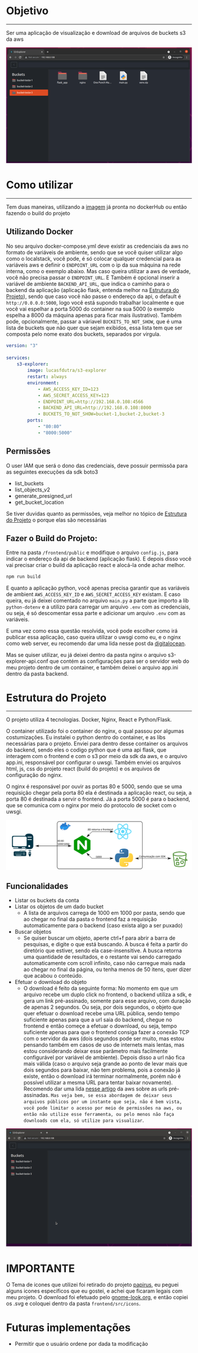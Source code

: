 # Objetivo
---
Ser uma aplicação de visualização e download de arquivos de buckets s3 da aws

<img src='./images/fig-01.png'/>

# Como utilizar
---
Tem duas maneiras, utilizando a [imagem](https://hub.docker.com/r/lucasfdutra/s3-explorer) já pronta no dockerHub ou então fazendo o build do projeto

## Utilizando Docker
No seu arquivo docker-compose.yml deve existir as credenciais da aws no formato de variáveis de ambiente, sendo que se você quiser utilizar algo como o localstack, você pode, é só colocar qualquer credencial para as variáveis aws e definir o `ENDPOINT_URL` com o ip da sua máquina na rede interna, como o exemplo abaixo. Mas caso queira utilizar a aws de verdade, você não precisa passar o `ENDPOINT_URL`. E Também é opcional inserir a variável de ambiente `BACKEND_API_URL`, que indica o caminho para o backend da aplicação (aplicação flask, entenda melhor na [Estrutura do Projeto](#estrutura-do-projeto)), sendo que caso você não passe o endereço da api, o default é `http://0.0.0.0:5000`, logo você está supondo trabalhar localmente e que você vai espelhar a porta 5000 do container na sua 5000 (o exemplo espelha a 8000 da máquina apenas para ficar mais ilustrativo). Também pode, opcionalmente, passar a váriavel `BUCKETS_TO_NOT_SHOW`, que é uma lista de buckets que não quer que sejam exibidos, essa lista tem que ser composta pelo nome exato dos buckets, separados por virgula.

```yml
version: "3"

services: 
    s3-explorer:
        image: lucasfdutra/s3-explorer
        restart: always
        environment:
            - AWS_ACCESS_KEY_ID=123
            - AWS_SECRET_ACCESS_KEY=123
            - ENDPOINT_URL=http://192.168.0.108:4566
            - BACKEND_API_URL=http://192.168.0.108:8000
            - BUCKETS_TO_NOT_SHOW=bucket-1,bucket-2,bucket-3
        ports:
            - "80:80"
            - "8000:5000"
```

## Permissões
O user IAM que será o dono das credenciais, deve possuir permissõa para as seguintes execuções da sdk boto3
- list_buckets
- list_objects_v2
- generate_presigned_url
- get_bucket_location

Se tiver duvidas quanto as permissões, veja melhor no tópico de [Estrutura do Projeto](#estrutura-do-projeto) o porque elas são necessárias

## Fazer o Build do Projeto:
Entre na pasta `/frontend/public` e modifique o arquivo `config.js`, para indicar o endereço da api de backend (aplicação flask). E depois disso você vai precisar criar o build da aplicação react e alocá-la onde achar melhor.
```sh
npm run build
```

E quanto a aplicação python, você apenas precisa garantir que as variáveis de ambient `AWS_ACCESS_KEY_ID` e `AWS_SECRET_ACCESS_KEY` existam.
E caso queira, eu já deixei comentado no arquivo `main.py` a parte que importo a lib `python-dotenv` e a utilizo para carregar um arquivo `.env` com as credenciais, ou seja, é só descomentar essa parte e adicionar um arquivo `.env` com as variáveis.

E uma vez como essa questão resolvida, você pode escolher como irá publicar essa aplicação, caso queira utilizar o uwsgi como eu, e o nginx como web server, eu recomendo dar uma lida nesse post da [digitalocean](https://www.digitalocean.com/community/tutorials/how-to-serve-flask-applications-with-uswgi-and-nginx-on-ubuntu-18-04-pt).

Mas se quiser utilizar, eu já deixei dentro da pasta nginx o arquivo s3-explorer-api.conf que contém as configurações para ser o servidor web do meu projeto dentro de um container, e também deixei o arquivo app.ini dentro da pasta backend.

# Estrutura do Projeto
---
O projeto utiliza 4 tecnologias. Docker, Nginx, React e Python/Flask.

O container utilizado foi o container do nginx, o qual passou por algumas costumizações. Eu instalei o python dentro do container, e as libs necessárias para o projeto. Enviei para dentro desse container os arquivos do backend, sendo eles o codigo python que é uma api flask, que interagem com o frontend e com o s3 por meio da sdk da aws, e o arquivo app.ini, responsável por configurar o uwsgi. Também enviei os arquivos html, js, css do projeto react (build do projeto) e os arquivos de configuração do nginx.

O nginx é responsável por ouvir as portas 80 e 5000, sendo que se uma requisição chegar pela porta 80 ela é destinada a aplicação react, ou seja, a porta 80 é destinada a servir o frontend. Já a porta 5000 é para o backend, que se comunica com o nginx por meio do protocolo de socket com o uwsgi.

<img src='./images/esquema.svg' />

## Funcionalidades
- Listar os buckets da conta
- Listar os objetos de um dado bucket
    - A lista de arquivos carrega de 1000 em 1000 por pasta, sendo que ao chegar no final da pasta o frontend faz a requisição automaticamente para o backend (caso exista algo a ser puxado)
- Buscar objetos
    - Se quiser buscar um objeto, aperte ctrl+f para abrir a barra de pesquisas, e digite o que está buscando. A busca é feita a partir do diretório que estiver, sendo ela case-insensitive. A busca retorna uma quantidade de resultados, e o restante vai sendo carregado automaticamente com scroll infinito, caso não carregue mais nada ao chegar no final da página, ou tenha menos de 50 itens, quer dizer que acabou o conteúdo.
- Efetuar o download do objeto
    - O download é feito da seguinte forma: No momento em que um arquivo recebe um duplo click no frontend, o backend utiliza a sdk, e gera um link pré-assinado, somente para esse arquivo, com duração de apenas 2 segundos. Ou seja, por dois segundos, o objeto que quer efetuar o download recebe uma URL pública, sendo tempo suficiente apenas para que a url saia do backend, chegue no frontend e então começe a efetuar o download, ou seja, tempo suficiente apenas para que o frontend consiga fazer a conexão TCP com o servidor da aws (dois segundos pode ser muito, mas estou pensando também em casos de uso de internets mais lentas, mas estou considerando deixar esse parâmetro mais facilmente configurável por variável de ambiente). Depois disso a url não fica mais válida (caso o arquivo seja grande ao ponto de levar mais que dois segundos para baixar, não tem problema, pois a conexão já existe, então o download irá terminar normalmente, porém não é possível utilizar a mesma URL para tentar baixar novamente). Recomendo dar uma lida [nesse artigo](https://docs.aws.amazon.com/pt_br/AmazonS3/latest/userguide/ShareObjectPreSignedURL.html) da aws sobre as urls pré-assinadas. `Mas veja bem, se essa abordagem de deixar seus arquivos públicos por um instante que seja, não é bem vista, você pode limitar o acesso por meio de permissões na aws, ou então não utilize esse ferramenta, ou pelo menos não faça downloads com ela, só utilize para visualizar`.

<img src='./images/fig-02.gif' />

# IMPORTANTE
O Tema de icones que utilizei foi retirado do projeto [papirus](https://github.com/PapirusDevelopmentTeam/papirus-icon-theme/), eu peguei alguns icones específicos que eu gostei, e achei que ficaram legais com meu projeto. O download foi efetuado pelo [gnome-look.org](https://www.gnome-look.org/p/1166289/), e então copiei os .svg e coloquei dentro da pasta `frontend/src/icons`.

# Futuras implementações
- Permitir que o usuário ordene por dada ta modificação
